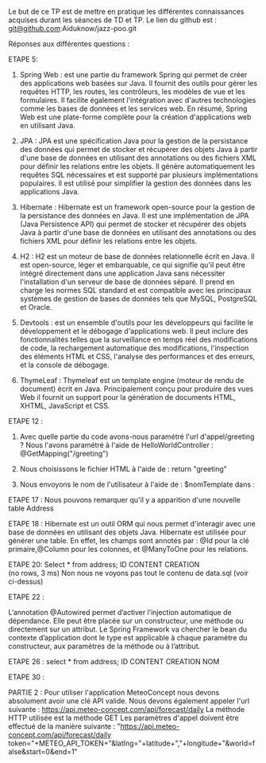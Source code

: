 Le but de ce TP est de mettre en pratique les différentes connaissances acquises durant les séances de TD et TP.
Le lien du github est : git@github.com:Aiduknow/jazz-poo.git

Réponses aux différentes questions : 

ETAPE 5:
1) Spring Web : est une partie du framework Spring qui permet de créer des applications web basées sur Java.
   Il fournit des outils pour gérer les requêtes HTTP, les routes, les contrôleurs, les modèles de vue et les formulaires.
   Il facilite également l'intégration avec d'autres technologies comme les bases de données et les services web.
   En résumé, Spring Web est une plate-forme complète pour la création d'applications web en utilisant Java.

2) JPA : JPA est une spécification Java pour la gestion de la persistance des données qui permet de stocker et
   récupérer des objets Java à partir d'une base de données en utilisant des annotations ou des fichiers XML pour
   définir les relations entre les objets. Il génère automatiquement les requêtes SQL nécessaires et est
   supporté par plusieurs implémentations populaires.  Il est utilisé pour simplifier la gestion des données dans les applications Java.

3) Hibernate : Hibernate est un framework open-source pour la gestion de la persistance des données en Java.
   Il est une implémentation de JPA (Java Persistence API) qui permet de stocker et récupérer des objets Java
   à partir d'une base de données en utilisant des annotations ou des fichiers XML pour définir les relations entre les objets.


4) H2 : H2 est un moteur de base de données relationnelle écrit en Java. Il est open-source, léger et embarquable,
   ce qui signifie qu'il peut être intégré directement dans une application Java sans nécessiter l'installation
   d'un serveur de base de données séparé. Il prend en charge les normes SQL standard et est compatible
   avec les principaux systèmes de gestion de bases de données tels que MySQL, PostgreSQL et Oracle.


5) Devtools :  est un ensemble d'outils pour les développeurs qui facilite le développement et le débogage d'applications web.
   Il peut inclure des fonctionnalités telles que la surveillance en temps réel des modifications de code, la rechargement automatique
   des modifications, l'inspection des éléments HTML et CSS, l'analyse des performances et des erreurs, et la console de débogage.


6) ThymeLeaf : Thymeleaf est un template engine (moteur de rendu de document) écrit en Java.
Principalement conçu pour produire des vues Web il fournit un support pour la génération de documents HTML,
XHTML, JavaScript et CSS. 


ETAPE 12 : 
1) Avec quelle partie du code avons-nous paramétré l'url d'appel/greeting ?
Nous l'avons paramétré à l'aide de HelloWorldController  : @GetMapping("/greeting")

2)  Nous choisissons le fichier HTML à l'aide de :
return "greeting"

3) Nous envoyons le nom de l'utilisateur à l'aide de :
$nomTemplate dans : <p th:text="'Bonjour ' + ${nomTemplate} + ' !'" />


ETAPE 17 : 
Nous pouvons remarquer qu'il y a apparition d'une nouvelle table Address

ETAPE 18 :
Hibernate est un outil ORM qui nous permet d'interagir avec une base de données en utilisant des objets Java.
Hibernate est utilisée pour générer une table. En effet, les champs sont annotés par : 
@Id pour la clé primaire,@Column pour les colonnes, et @ManyToOne pour les relations. 

ETAPE 20:
Select * from address;
ID  	CONTENT  	CREATION  
(no rows, 3 ms)
Non nous ne voyons pas tout le contenu de data.sql (voir ci-dessus)


ETAPE 22 : 

L’annotation @Autowired permet d’activer l’injection automatique de dépendance. 
Elle peut être placée sur un constructeur, une méthode ou directement sur un attribut. 
Le Spring Framework va chercher le bean du contexte d’application dont le type 
est applicable à chaque paramètre du constructeur, aux paramètres de la méthode ou à l’attribut. 

ETAPE 26 :
select * from address;
ID  	CONTENT  	CREATION  	NOM  

ETAPE 30 :


PARTIE 2 : 
Pour utiliser l'application MeteoConcept nous devons absolument avoir une clé API valide.
Nous devons également appeler l'url suivante : https://api.meteo-concept.com/api/forecast/daily
La méthode HTTP utilisée est la méthode GET
Les paramètres d'appel doivent être effectué de la manière suivante : "https://api.meteo-concept.com/api/forecast/daily token="+METEO_API_TOKEN+"&latlng="+latitude+","+longitude+"&world=false&start=0&end=1"

